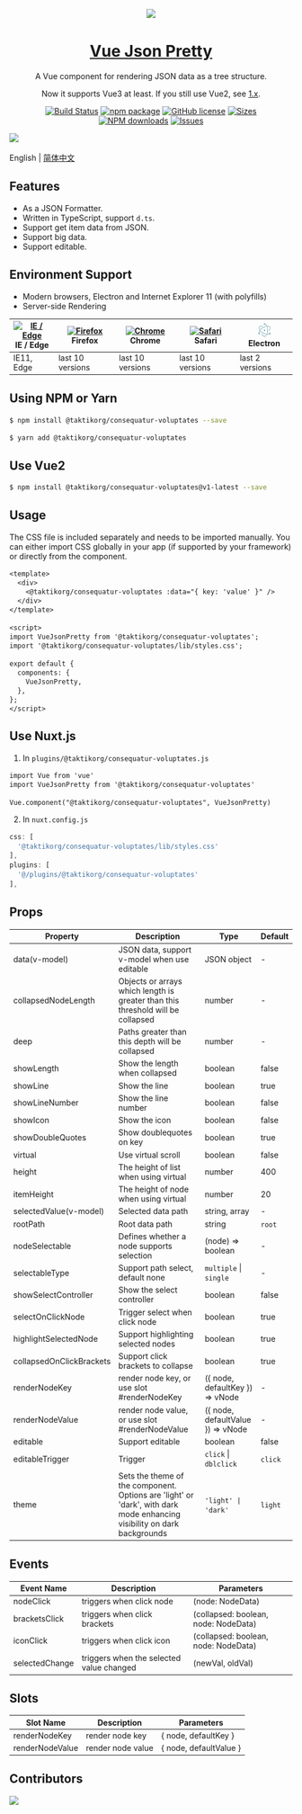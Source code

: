 <p align="center">
  <a href="https://github.com/taktikorg/consequatur-voluptates">
    <img width="200" src="./static/logo.svg">
  </a>
</p>

<h1 align="center">
  <a href="https://github.com/taktikorg/consequatur-voluptates" target="_blank">Vue Json Pretty</a>
</h1>

<div align="center">

<p>A Vue component for rendering JSON data as a tree structure.</p>
<p>Now it supports Vue3 at least. If you still use Vue2, see <a href="https://github.com/taktikorg/consequatur-voluptates/tree/1.x">1.x</a>.</p>

[![Build Status](https://travis-ci.org/leezng/@taktikorg/consequatur-voluptates.svg?branch=master)](https://travis-ci.org/leezng/@taktikorg/consequatur-voluptates)
[![npm package](https://img.shields.io/npm/v/@taktikorg/consequatur-voluptates.svg)](https://www.npmjs.org/package/@taktikorg/consequatur-voluptates)
[![GitHub license](https://img.shields.io/badge/license-MIT-blue.svg)](https://github.com/taktikorg/consequatur-voluptates/blob/master/LICENSE)
[![Sizes](https://img.shields.io/bundlephobia/min/@taktikorg/consequatur-voluptates)](https://bundlephobia.com/result?p=@taktikorg/consequatur-voluptates)
[![NPM downloads](http://img.shields.io/npm/dm/@taktikorg/consequatur-voluptates.svg?style=flat-square)](https://www.npmtrends.com/@taktikorg/consequatur-voluptates)
[![Issues](https://img.shields.io/github/issues-raw/leezng/@taktikorg/consequatur-voluptates)](https://github.com/taktikorg/consequatur-voluptates/issues)

</div>

[![](./static/screenshot.png)](https://github.com/taktikorg/consequatur-voluptates)

English | [简体中文](./README.zh_CN.md)

## Features

- As a JSON Formatter.
- Written in TypeScript, support `d.ts`.
- Support get item data from JSON.
- Support big data.
- Support editable.

## Environment Support

- Modern browsers, Electron and Internet Explorer 11 (with polyfills)
- Server-side Rendering

| [<img src="https://raw.githubusercontent.com/alrra/browser-logos/master/src/edge/edge_48x48.png" alt="IE / Edge" width="24px" height="24px" />](http://godban.github.io/browsers-support-badges/)</br>IE / Edge | [<img src="https://raw.githubusercontent.com/alrra/browser-logos/master/src/firefox/firefox_48x48.png" alt="Firefox" width="24px" height="24px" />](http://godban.github.io/browsers-support-badges/)</br>Firefox | [<img src="https://raw.githubusercontent.com/alrra/browser-logos/master/src/chrome/chrome_48x48.png" alt="Chrome" width="24px" height="24px" />](http://godban.github.io/browsers-support-badges/)</br>Chrome | [<img src="https://raw.githubusercontent.com/alrra/browser-logos/master/src/safari/safari_48x48.png" alt="Safari" width="24px" height="24px" />](http://godban.github.io/browsers-support-badges/)</br>Safari | [<img src="https://raw.githubusercontent.com/alrra/browser-logos/master/src/electron/electron_48x48.png" alt="Electron" width="24px" height="24px" />](http://godban.github.io/browsers-support-badges/)</br>Electron |
| --------------------------------------------------------------------------------------------------------------------------------------------------------------------------------------------------------------- | ----------------------------------------------------------------------------------------------------------------------------------------------------------------------------------------------------------------- | ------------------------------------------------------------------------------------------------------------------------------------------------------------------------------------------------------------- | ------------------------------------------------------------------------------------------------------------------------------------------------------------------------------------------------------------- | --------------------------------------------------------------------------------------------------------------------------------------------------------------------------------------------------------------------- |
| IE11, Edge                                                                                                                                                                                                      | last 10 versions                                                                                                                                                                                                  | last 10 versions                                                                                                                                                                                              | last 10 versions                                                                                                                                                                                              | last 2 versions                                                                                                                                                                                                       |

## Using NPM or Yarn

```bash
$ npm install @taktikorg/consequatur-voluptates --save
```

```bash
$ yarn add @taktikorg/consequatur-voluptates
```

## Use Vue2

```bash
$ npm install @taktikorg/consequatur-voluptates@v1-latest --save
```

## Usage

The CSS file is included separately and needs to be imported manually. You can either import CSS globally in your app (if supported by your framework) or directly from the component.

```vue
<template>
  <div>
    <@taktikorg/consequatur-voluptates :data="{ key: 'value' }" />
  </div>
</template>

<script>
import VueJsonPretty from '@taktikorg/consequatur-voluptates';
import '@taktikorg/consequatur-voluptates/lib/styles.css';

export default {
  components: {
    VueJsonPretty,
  },
};
</script>
```

## Use Nuxt.js

1. In `plugins/@taktikorg/consequatur-voluptates.js`

```
import Vue from 'vue'
import VueJsonPretty from '@taktikorg/consequatur-voluptates'

Vue.component("@taktikorg/consequatur-voluptates", VueJsonPretty)
```

2. In `nuxt.config.js`

```js
css: [
  '@taktikorg/consequatur-voluptates/lib/styles.css'
],
plugins: [
  '@/plugins/@taktikorg/consequatur-voluptates'
],
```

## Props

| Property                 | Description                                                                                                             | Type                              | Default |
| ------------------------ | ----------------------------------------------------------------------------------------------------------------------- | --------------------------------- | ------- |
| data(v-model)            | JSON data, support v-model when use editable                                                                            | JSON object                       | -       |
| collapsedNodeLength      | Objects or arrays which length is greater than this threshold will be collapsed                                         | number                            | -       |
| deep                     | Paths greater than this depth will be collapsed                                                                         | number                            | -       |
| showLength               | Show the length when collapsed                                                                                          | boolean                           | false   |
| showLine                 | Show the line                                                                                                           | boolean                           | true    |
| showLineNumber           | Show the line number                                                                                                    | boolean                           | false   |
| showIcon                 | Show the icon                                                                                                           | boolean                           | false   |
| showDoubleQuotes         | Show doublequotes on key                                                                                                | boolean                           | true    |
| virtual                  | Use virtual scroll                                                                                                      | boolean                           | false   |
| height                   | The height of list when using virtual                                                                                   | number                            | 400     |
| itemHeight               | The height of node when using virtual                                                                                   | number                            | 20      |
| selectedValue(v-model)   | Selected data path                                                                                                      | string, array                     | -       |
| rootPath                 | Root data path                                                                                                          | string                            | `root`  |
| nodeSelectable           | Defines whether a node supports selection                                                                               | (node) => boolean                 | -       |
| selectableType           | Support path select, default none                                                                                       | `multiple` \| `single`            | -       |
| showSelectController     | Show the select controller                                                                                              | boolean                           | false   |
| selectOnClickNode        | Trigger select when click node                                                                                          | boolean                           | true    |
| highlightSelectedNode    | Support highlighting selected nodes                                                                                     | boolean                           | true    |
| collapsedOnClickBrackets | Support click brackets to collapse                                                                                      | boolean                           | true    |
| renderNodeKey            | render node key, or use slot #renderNodeKey                                                                             | ({ node, defaultKey }) => vNode   | -       |
| renderNodeValue          | render node value, or use slot #renderNodeValue                                                                         | ({ node, defaultValue }) => vNode | -       |
| editable                 | Support editable                                                                                                        | boolean                           | false   |
| editableTrigger          | Trigger                                                                                                                 | `click` \| `dblclick`             | `click` |
| theme                    | Sets the theme of the component. Options are 'light' or 'dark', with dark mode enhancing visibility on dark backgrounds | `'light' \| 'dark'`               | `light` |

## Events

| Event Name     | Description                              | Parameters                           |
| -------------- | ---------------------------------------- | ------------------------------------ |
| nodeClick      | triggers when click node                 | (node: NodeData)                     |
| bracketsClick  | triggers when click brackets             | (collapsed: boolean, node: NodeData) |
| iconClick      | triggers when click icon                 | (collapsed: boolean, node: NodeData) |
| selectedChange | triggers when the selected value changed | (newVal, oldVal)                     |

## Slots

| Slot Name       | Description       | Parameters             |
| --------------- | ----------------- | ---------------------- |
| renderNodeKey   | render node key   | { node, defaultKey }   |
| renderNodeValue | render node value | { node, defaultValue } |

## Contributors

<a href="https://github.com/taktikorg/consequatur-voluptates/graphs/contributors">
  <img src="https://contrib.rocks/image?repo=leezng/@taktikorg/consequatur-voluptates" />
</a>
